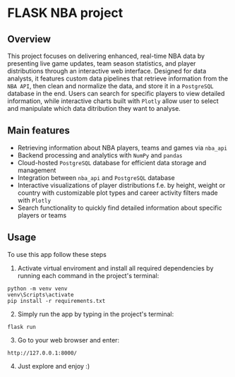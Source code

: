 # FLASK NBA project

## Overview 
This project focuses on delivering enhanced, real-time NBA data by presenting live game updates, team season statistics, and player distributions through an interactive web interface. Designed for data analysts, it features custom data pipelines that retrieve information from the `NBA API`, then clean and normalize the data, and store it in a `PostgreSQL` database in the end. Users can search for specific players to view detailed information, while interactive charts built with `Plotly` allow user to select and manipulate which data ditribution they want to analyse.

## Main features
- Retrieving information about NBA players, teams and games via `nba_api`
- Backend processing and analytics with `NumPy` and `pandas`
- Cloud-hosted `PostgreSQL` database for efficient data storage and management
- Integration between `nba_api` and `PostgreSQL` database
- Interactive visualizations of player distributions f.e. by height, weight or country with customizable plot types and career activity filters made with `Plotly`
- Search functionality to quickly find detailed information about specific players or teams

## Usage
To use this app follow these steps
1. Activate virtual enviroment and install all required dependencies by running each command in the project's terminal:
```
python -m venv venv
venv\Scripts\activate
pip install -r requirements.txt
```
2. Simply run the app by typing in the project's terminal:
```
flask run
```
3. Go to your web browser and enter:
```
http://127.0.0.1:8000/
```
4. Just explore and enjoy :)

